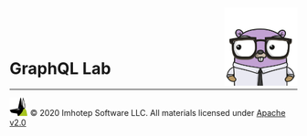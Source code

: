 <img src="../assets/gophernand.png" align="right" width="128" height="auto"/>

<br/>
<br/>
<br/>

# GraphQL Lab

---
<img src="../assets/imhotep_logo.png" width="32" height="auto"/> © 2020 Imhotep Software LLC.
All materials licensed under [Apache v2.0](http://www.apache.org/licenses/LICENSE-2.0)